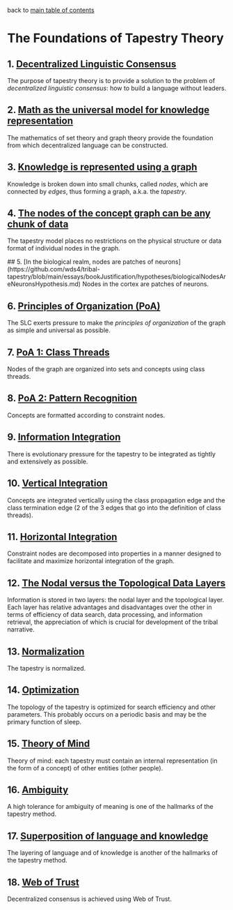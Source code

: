 back to [main table of contents](https://github.com/wds4/tribal-tapestry/blob/main/essays/bookJustification/README.md)

The Foundations of Tapestry Theory
=====

## 1. [Decentralized Linguistic Consensus](https://github.com/wds4/tribal-tapestry/blob/main/essays/bookJustification/hypotheses/decentralizedLinguisticConsensus.md)
The purpose of tapestry theory is to provide a solution to the problem of *decentralized linguistic consensus*: how to build a language without leaders.

## 2. [Math as the universal model for knowledge representation](https://github.com/wds4/tribal-tapestry/blob/main/essays/bookJustification/hypotheses/schellingPointHypothesis.md)
The mathematics of set theory and graph theory provide the foundation from which decentralized language can be constructed.

## 3. [Knowledge is represented using a graph](https://github.com/wds4/tribal-tapestry/blob/main/essays/bookJustification/hypotheses/graphHypothesis.md)
Knowledge is broken down into small chunks, called *nodes*, which are connected by *edges*, thus forming a graph, a.k.a. the *tapestry*.

## 4. [The nodes of the concept graph can be any chunk of data](https://github.com/wds4/tribal-tapestry/blob/main/essays/bookJustification/hypotheses/nodeFlexibilityHypothesis.md)
The tapestry model places no restrictions on the physical structure or data format of individual nodes in the graph.

<div style='border:50px'>
## 5. [In the biological realm, nodes are patches of neurons](https://github.com/wds4/tribal-tapestry/blob/main/essays/bookJustification/hypotheses/biologicalNodesAreNeuronsHypothesis.md)
Nodes in the cortex are patches of neurons.
</div>

## 6. [Principles of Organization (PoA)](https://github.com/wds4/tribal-tapestry/blob/main/essays/bookJustification/hypotheses/principlesOfOrganization.md)
The SLC exerts pressure to make the *principles of organization* of the graph as simple and universal as possible.

## 7. [PoA 1: Class Threads](https://github.com/wds4/tribal-tapestry/blob/main/essays/bookJustification/hypotheses/classThreadsHypothesis.md)
Nodes of the graph are organized into sets and concepts using class threads.

## 8. [PoA 2: Pattern Recognition](https://github.com/wds4/tribal-tapestry/blob/main/essays/bookJustification/hypotheses/constraints.md)
Concepts are formatted according to constraint nodes.

## 9. [Information Integration](https://github.com/wds4/tribal-tapestry/blob/main/essays/bookJustification/hypotheses/integrationMaximizationHypothesis.md)
There is evolutionary pressure for the tapestry to be integrated as tightly and extensively as possible.

## 10. [Vertical Integration](https://github.com/wds4/tribal-tapestry/blob/main/essays/bookJustification/hypotheses/verticalIntegrationHypothesis.md)
Concepts are integrated vertically using the class propagation edge and the class termination edge (2 of the 3 edges that go into the definition of class threads).

## 11. [Horizontal Integration](https://github.com/wds4/tribal-tapestry/blob/main/essays/bookJustification/hypotheses/objectHypothesis.md)
Constraint nodes are decomposed into properties in a manner designed to facilitate and maximize horizontal integration of the graph.

## 12. [The Nodal versus the Topological Data Layers](https://github.com/wds4/tribal-tapestry/blob/main/essays/bookJustification/hypotheses/dualDataLayersHypothesis.md)
Information is stored in two layers: the nodal layer and the topological layer. Each layer has relative advantages and disadvantages over the other in terms of efficiency of data search, data processing, and information retrieval, the appreciation of which is crucial for development of the tribal narrative.

## 13. [Normalization](https://github.com/wds4/tribal-tapestry/blob/main/essays/bookJustification/hypotheses/normalizationHypothesis.md)
The tapestry is normalized.

## 14. [Optimization](https://github.com/wds4/tribal-tapestry/blob/main/essays/bookJustification/hypotheses/optimizationHypothesis.md)
The topology of the tapestry is optimized for search efficiency and other parameters. This probably occurs on a periodic basis and may be the primary function of sleep.

## 15. [Theory of Mind](https://github.com/wds4/tribal-tapestry/blob/main/essays/bookJustification/hypotheses/theoryOfMindHypothesis.md)
Theory of mind: each tapestry must contain an internal representation (in the form of a concept) of other entities (other people).

## 16. [Ambiguity](https://github.com/wds4/tribal-tapestry/blob/main/essays/bookJustification/hypotheses/ambiguityHypothesis.md)
A high tolerance for ambiguity of meaning is one of the hallmarks of the tapestry method.

## 17. [Superposition of language and knowledge](https://github.com/wds4/tribal-tapestry/blob/main/essays/bookJustification/hypotheses/superpositionOfLanguage.md)
The layering of language and of knowledge is another of the hallmarks of the tapestry method.

## 18. [Web of Trust](https://github.com/wds4/tribal-tapestry/blob/main/essays/bookJustification/hypotheses/webOfTrustHypothesis.md)
Decentralized consensus is achieved using Web of Trust.
